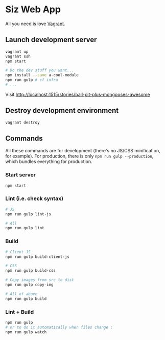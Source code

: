 Siz Web App
===========

All you need is ~~love~~ [Vagrant](https://www.vagrantup.com/downloads.html).

## Launch development server
```bash
vagrant up
vagrant ssh
npm start

# Do the dev stuff you want...
npm install --save a-cool-module
npm run gulp # cf infra
# ...
```

Visit [http://localhost:1515/stories/ball-pit-plus-mongooses-awesome](http://localhost:1515/stories/ball-pit-plus-mongooses-awesome)

## Destroy development environment
```bash
vagrant destroy
```

## Commands

All these commands are for development (there's no JS/CSS minification, for example).
For production, there is only `npm run gulp --production`, which bundles everything for production.

### Start server
```bash
npm start
```

### Lint (i.e. check syntax)
```bash
# JS
npm run gulp lint-js

# All
npm run gulp lint
```

### Build
```bash
# Client JS
npm run gulp build-client-js

# CSS
npm run gulp build-css

# Copy images from src to dist
npm run gulp copy-img

# All of above
npm run gulp build
```

### Lint + Build
```bash
npm run gulp
# or to do it automatically when files change :
npm run gulp watch
```
